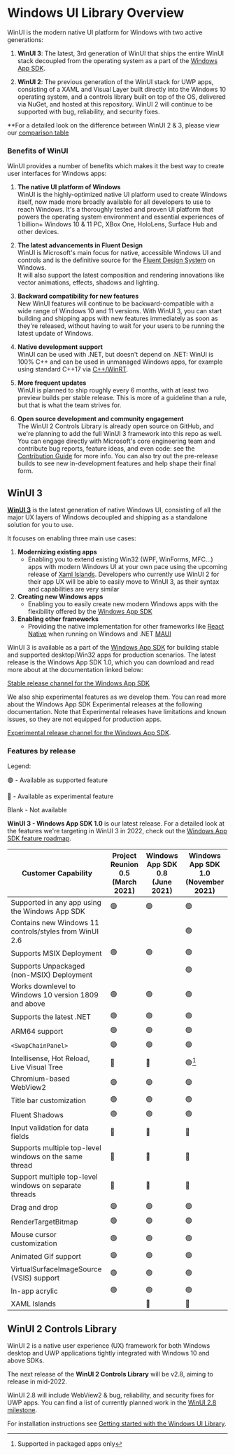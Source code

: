 # Windows UI Library Overview

WinUI is the modern native UI platform for Windows with two active generations:

1. **WinUI 3**: The latest, 3rd generation of WinUI that ships the entire WinUI stack decoupled from the operating system as a part of the [Windows App SDK](https://docs.microsoft.com/windows/apps/windows-app-sdk/).

2. **WinUI 2**: The previous generation of the WinUI stack for UWP apps, consisting of a XAML and Visual Layer built directly into the Windows 10 operating system, and a controls library built on top of the OS, delivered via NuGet, and hosted at this repository. WinUI 2 will continue to be supported with bug, reliability, and security fixes.

**For a detailed look on the difference between WinUI 2 & 3, please view our [comparison table](https://docs.microsoft.com/windows/apps/winui/#comparison-of-winui-3-and-winui-2)

### Benefits of WinUI 

WinUI provides a number of benefits which makes it the best way to create user interfaces for Windows apps:

1. **The native UI platform of Windows**  
WinUI is the highly-optimized native UI platform used to create Windows itself, now made more broadly available for all developers to use to reach Windows. It's a thoroughly tested and proven UI platform that powers the operating system environment and essential experiences of 1 billion+ Windows 10 & 11 PC, XBox One, HoloLens, Surface Hub and other devices.

2. **The latest advancements in Fluent Design**  
WinUI is Microsoft's main focus for native, accessible Windows UI and controls and is the definitive source for the [Fluent Design System](https://www.microsoft.com/design/fluent/) on Windows.  
It will also support the latest composition and rendering innovations like vector animations, effects, shadows and lighting.

3. **Backward compatibility for new features**  
New WinUI features will continue to be backward-compatible with a wide range of Windows 10 and 11 versions. With WinUI 3, you can start building and shipping apps with new features immediately as soon as they're released, without having to wait for your users to be running the latest update of Windows.

4. **Native development support**  
WinUI can be used with .NET, but doesn't depend on .NET: WinUI is 100% C++ and can be used in unmanaged Windows apps, for example using standard C++17 via [C++/WinRT](https://docs.microsoft.com/windows/uwp/cpp-and-winrt-apis/).

5. **More frequent updates**  
WinUI is planned to ship roughly every 6 months, with at least two preview builds per stable release.  This is more of a guideline than a rule, but that is what the team strives for.

6. **Open source development and community engagement**  
 The WinUI 2 Controls Library is already open source on GitHub, and we're planning to add the full WinUI 3 framework into this repo as well. You can engage directly with Microsoft's core engineering team and contribute bug reports, feature ideas, and even code: see the [Contribution Guide](../CONTRIBUTING.md) for more info.  You can also try out the pre-release builds to see new in-development features and help shape their final form.  

## WinUI 3

**[WinUI 3](https://docs.microsoft.com/windows/apps/winui/winui3/)** is the latest generation of native Windows UI, consisting of all the major UX layers of Windows decoupled and shipping as a standalone solution for you to use.

It focuses on enabling three main use cases:

1. **Modernizing existing apps**
    * Enabling you to extend existing Win32 (WPF, WinForms, MFC...) apps with modern Windows UI at your own pace using the upcoming release of [Xaml Islands](https://docs.microsoft.com/windows/apps/desktop/modernize/xaml-islands). Developers who currently use WinUI 2 for their app UX will be able to easily move to WinUI 3, as their syntax and capabilities are very similar
2. **Creating new Windows apps**
    * Enabling you to easily create new modern Windows apps with the flexibility offered by the [Windows App SDK](https://docs.microsoft.com/windows/apps/windows-app-sdk/)
3. **Enabling other frameworks**
    * Providing the native implementation for other frameworks like [React Native](https://github.com/Microsoft/react-native-windows) when running on Windows and .NET [MAUI](https://docs.microsoft.com/dotnet/maui/what-is-maui)

WinUI 3 is available as a part of the [Windows App SDK](https://docs.microsoft.com/windows/apps/windows-app-sdk) for building stable and supported desktop/Win32 apps for production scenarios. The latest release is the Windows App SDK 1.0, which you can download and read more about at the documentation linked below:

[Stable release channel for the Windows App SDK](https://docs.microsoft.com/windows/apps/windows-app-sdk/stable-channel)

We also ship experimental features as we develop them. You can read more about the Windows App SDK Experimental releases at the following documentation. Note that Experimental releases have limitations and known issues, so they are not equipped for production apps.

[Experimental release channel for the Windows App SDK](https://docs.microsoft.com/windows/apps/windows-app-sdk/experimental-channel).

### Features by release
Legend:

&#128994; - Available as supported feature

&#128311; - Available as experimental feature  

Blank -  Not available

**WinUI 3 - Windows App SDK 1.0** is our latest release. For a detailed look at the features we're targeting in WinUI 3 in 2022, check out the [Windows App SDK feature roadmap](https://github.com/microsoft/WindowsAppSDK/blob/main/docs/roadmap.md).

| Customer Capability | Project Reunion 0.5 <br/>(March 2021) | Windows App SDK 0.8 <br/>(June 2021) | Windows App SDK 1.0 <br/> (November 2021) |
| ------------------- | -------------------------------- | ------------------------------- | ----------------------------- |
| Supported in any app using the Windows App SDK         | &#128994;          | &#128994;          | &#128994;                       |
| Contains new Windows 11 controls/styles from WinUI 2.6 |                    |                    | &#128994;                       |
| Supports MSIX Deployment                               | &#128994;          | &#128994;          | &#128994;                       |
| Supports Unpackaged (non-MSIX) Deployment              |                    |                    | &#128994;                       |
| Works downlevel to Windows 10 version 1809 and above   | &#128994;          | &#128994;          | &#128994;                       |
| Supports the latest .NET                               | &#128994;          | &#128994;          | &#128994;                       |
| ARM64 support                                          | &#128994;          | &#128994;          | &#128994;                       |
| `<SwapChainPanel> `                                    | &#128994;          | &#128994;          | &#128994;                       |
| Intellisense, Hot Reload, Live Visual Tree             | &#128311;          | &#128311;          | &#128994;[^1]                   |
| Chromium-based WebView2                                | &#128994;          | &#128994;          | &#128994;                       |
| Title bar customization                                | &#128994;          | &#128994;          | &#128994;                       |
| Fluent Shadows                                         | &#128994;          | &#128994;          | &#128994;                       |
| Input validation for data fields                       | &#128311;          | &#128311;          | &#128311;                       |
| Supports multiple top-level windows on the same thread | &#128311;          | &#128311;          | &#128311;                       |
| Support multiple top-level windows on separate threads | &#128311;          | &#128311;          | &#128311;                       |
| Drag and drop                                          | &#128994;          | &#128994;          | &#128994;                       |
| RenderTargetBitmap                                     | &#128994;          | &#128994;          | &#128994;                       |
| Mouse cursor customization                             | &#128994;          | &#128994;          | &#128994;                       |
| Animated Gif support                                   | &#128994;          | &#128994;          | &#128994;                       |
| VirtualSurfaceImageSource (VSIS) support               | &#128994;          | &#128994;          | &#128994;                       |
| In-app acrylic                                         | &#128994;          | &#128994;          | &#128994;                       |
| XAML Islands                                           |                    | &#128311;          | &#128311;                       |

[^1]: Supported in packaged apps only

## WinUI 2 Controls Library

WinUI 2 is a native user experience (UX) framework for both Windows desktop and UWP applications tightly integrated with Windows 10 and above SDKs. 

The next release of the **WinUI 2 Controls Library** will be v2.8, aiming to release in mid-2022.

WinUI 2.8 will include WebView2 & bug, reliability, and security fixes for UWP apps.  You can find a list of currently planned work in the [WinUI 2.8 milestone](https://github.com/microsoft/microsoft-ui-xaml/milestone/14).

For installation instructions see [Getting started with the Windows UI Library](https://docs.microsoft.com/windows/apps/winui/winui2/getting-started).
